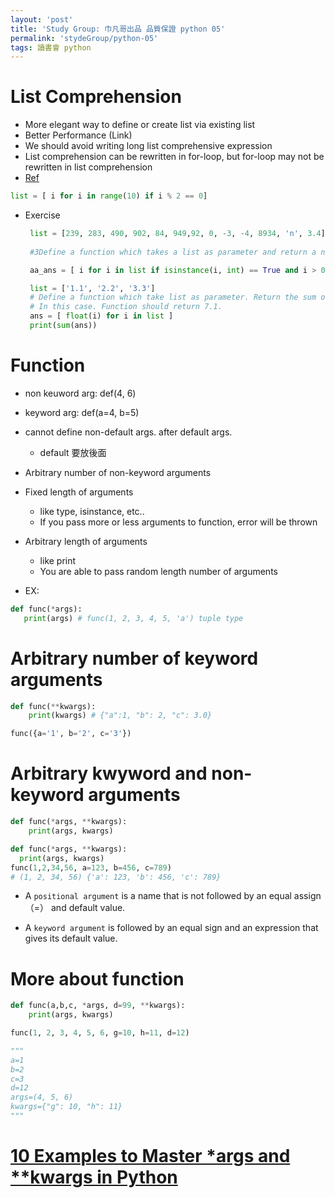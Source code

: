 ```yaml
---
layout: 'post'
title: 'Study Group: 巾凡哥出品 品質保證 python 05'
permalink: 'stydeGroup/python-05'
tags: 讀書會 python
---
```


# List Comprehension

- More elegant way to define or create list via existing list
- Better Performance (Link)
- We should avoid writing long list comprehensive expression
- List comprehension can be rewritten in for-loop, but for-loop may not be rewritten in list comprehension
- [Ref](https://www.programiz.com/python-programming/list-comprehension)

~~~python
list = [ i for i in range(10) if i % 2 == 0]
~~~

- Exercise 
   
   ~~~python
    list = [239, 283, 490, 902, 84, 949,92, 0, -3, -4, 8934, 'n', 3.4]
    
    #3Define a function which takes a list as parameter and return a new list which only contains positive integers and can be divided by 2 and 5

    aa_ans = [ i for i in list if isinstance(i, int) == True and i > 0 and i % 2 == 0 and i % 5 == 0 ]
   ~~~

   ~~~python
    list = ['1.1', '2.2', '3.3']
    # Define a function which take list as parameter. Return the sum of the list.
    # In this case. Function should return 7.1.
    ans = [ float(i) for i in list ]
    print(sum(ans))
   ~~~

# Function

   - non keuword arg: def(4, 6)
   - keyword arg: def(a=4, b=5)

   - cannot define non-default args. after default args.
      - default 要放後面

- Arbitrary number of non-keyword arguments

-  Fixed length of arguments
   - like type, isinstance, etc..
   - If you pass more or less arguments to function, error will be thrown

- Arbitrary length of arguments
   - like print
   - You are able to pass random length number of arguments


- EX: 
~~~python
def func(*args):
   print(args) # func(1, 2, 3, 4, 5, 'a') tuple type
~~~


# Arbitrary number of keyword arguments

~~~python
def func(**kwargs):
    print(kwargs) # {"a":1, "b": 2, "c": 3.0}

func({a='1', b='2', c='3'})
~~~

# Arbitrary kwyword and non-keyword arguments

~~~python
def func(*args, **kwargs):
    print(args, kwargs)
~~~

~~~python
def func(*args, **kwargs):
  print(args, kwargs)
func(1,2,34,56, a=123, b=456, c=789)
# (1, 2, 34, 56) {'a': 123, 'b': 456, 'c': 789}
~~~

- A `positional argument` is a name that is not followed by an equal assign（=）
and default value.

- A `keyword argument` is followed by an equal sign and an expression that
gives its default value.

# More about function

~~~python
def func(a,b,c, *args, d=99, **kwargs):
    print(args, kwargs)

func(1, 2, 3, 4, 5, 6, g=10, h=11, d=12)

"""
a=1
b=2
c=3
d=12
args=(4, 5, 6)
kwargs={"g": 10, "h": 11}
"""
~~~

# [10 Examples to Master *args and **kwargs in Python](https://towardsdatascience.com/10-examples-to-master-args-and-kwargs-in-python-6f1e8cc30749)